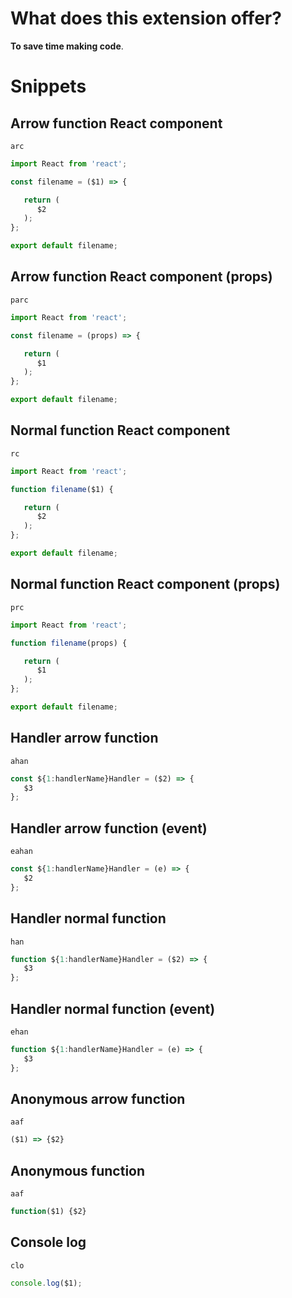 # What does this extension offer?

**To save time making code**.

# Snippets

## Arrow function React component
`arc`
```JavaScript
import React from 'react';

const filename = ($1) => {

   return (
      $2
   );
};

export default filename;
```

## Arrow function React component (props)
`parc`
```JavaScript
import React from 'react';

const filename = (props) => {

   return (
      $1
   );
};

export default filename;
```

## Normal function React component
`rc`
```JavaScript
import React from 'react';

function filename($1) {

   return (
      $2
   );
};

export default filename;
```

## Normal function React component (props)
`prc`
```JavaScript
import React from 'react';

function filename(props) {

   return (
      $1
   );
};

export default filename;
```

## Handler arrow function
`ahan`
```JavaScript
const ${1:handlerName}Handler = ($2) => {
   $3
};
```

## Handler arrow function (event)
`eahan`
```JavaScript
const ${1:handlerName}Handler = (e) => {
   $2
};
```

## Handler normal function
`han`
```JavaScript
function ${1:handlerName}Handler = ($2) => {
   $3
};
```

## Handler normal function (event)
`ehan`
```JavaScript
function ${1:handlerName}Handler = (e) => {
   $3
};
```

## Anonymous arrow function
`aaf`
```JavaScript
($1) => {$2}
```

## Anonymous function
`aaf`
```JavaScript
function($1) {$2}
```

## Console log
`clo`
 ```JavaScript
console.log($1);
```